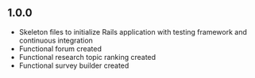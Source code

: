 ## 1.0.0

- Skeleton files to initialize Rails application with testing framework and continuous integration
- Functional forum created
- Functional research topic ranking created
- Functional survey builder created
